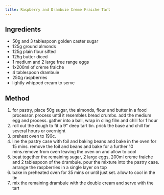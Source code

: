 ```yaml
---
title: Raspberry and Drambuie Creme Fraiche Tart
---
```


## Ingredients

-   50g and 3 tablespoon golden caster sugar
-   125g ground almonds
-   125g plain flour sifted
-   125g butter diced
-   1 medium and 2 large free range eggs
-   1x200ml of crème fraiche
-   4 tablespoon drambuie
-   250g raspberries
-   lightly whipped cream to serve

## Method

1.  for pastry, place 50g sugar, the almonds, flour and butter in a food processor. process until it resembles bread crumbs. add the medium egg and process. gather into a ball, wrap in cling film and chill for 1 hour
2.  roll out the dough to fit a 9" deep tart tin. prick the base and chill for several hours or overnight
3.  preheat oven to 190c.
4.  line the pastry case with foil and baking beans and bake in the oven for 15 mins. remove the foil and beans and bake for a further 10 mins.remove from oven leaving the oven on and allow to cool
5.  beat together the remaining sugar, 2 large eggs, 200ml crème fraiche and 2 tablespoon of the drambuie. pour the mixture into the pastry case. arrange the raspberries in a single layer on top
6.  bake in preheated oven for 35 mins or until just set. allow to cool in the tin
7.  mix the remaining drambuie with the double cream and serve with the tart
